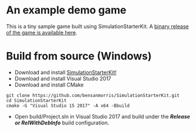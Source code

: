 # An example demo game

This is a tiny sample game built using SimulationStarterKit. A [binary release of the game is available here](https://benmorris.itch.io/sample-game).

# Build from source (Windows)

- Download and install [SimulationStarterKit!](http://www.fireflytech.org)
- Download and install Visual Studio 2017
- Download and install CMake
```
git clone https://github.com/bensanmorris/SimulationStarterKit.git
cd SimulationStarterKit
cmake -G "Visual Studio 15 2017" -A x64 -Bbuild
```
- Open build/Project.sln in Visual Studio 2017 and build under the ***Release or RelWithDebInfo*** build configuration.
